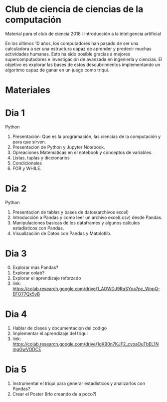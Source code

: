 # Club de ciencia de ciencias de la computación

Material para el club de ciencia 2018 : Introducción a la inteligencia artificial

En los últimos 10 años, los computadores han pasado de ser una calculadora a ser una estructura capaz de aprender y predecir muchas actividades humanas. Esto ha sido posible gracias a mejores supercomputadores e investigación de avanzada en ingeniería y ciencias. El objetivo es explorar las bases de estos descubrimientos implementando un algoritmo capaz de ganar en un juego como triqui.  

# Materiales


# Dia 1
Python
1) Presentación: Que es la programación, las ciencias de la computación y para que sirven.
2) Presentacion de Python y Jupyter Notebook.
3) Opreaciones Matematicas en el notebook y conceptos de variables.
4) Listas, tuplas y diccionarios
5) Condicionales
6) FOR y WHILE.

# Dia 2
Python
1) Presentacion de tablas y bases de datos(archivos excel)
2) Introducción a Pandas y como leer un archivo excel(.csv) desde Pandas.
3) Manipulaciones basicas de los dataframes y algunos calculos estadisticos con Pandas.
4) Visualización de Datos con Pandas y Matplotlib.

# Dia 3
0) Explorar más Pandas?
1) Explorar colab?
2) Explorar el aprendizaje reforzado
3) link: https://colab.research.google.com/drive/1_AOWDJ9RqSYoa7pc_WppQ-EFO77Qk5yB

# Dia 4
1) Hablar de clases y documentacion del codigo
2) Implementar el aprendizaje del triqui
3) link: https://colab.research.google.com/drive/1gK90n7KJF2_cvoaOuTbEL1NmgGwVODCE

# Dia 5 

1) Instrumentar el triqui para generar estadísticos y analizarlos con Pandas?
2) Crear el Poster (Irlo creando de a poco?)

 
